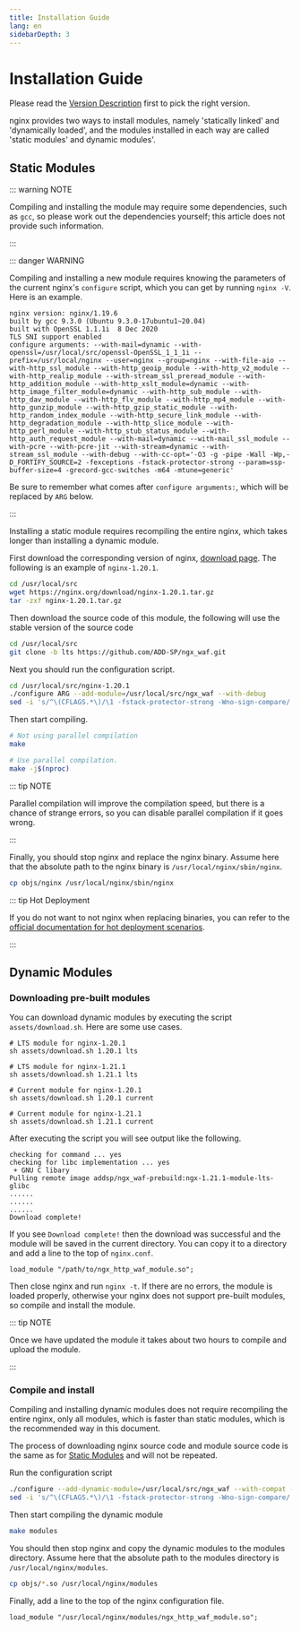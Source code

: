 ```yaml
---
title: Installation Guide
lang: en
sidebarDepth: 3
---
```


# Installation Guide

Please read the [Version Description](version.md) first to pick the right version.

nginx provides two ways to install modules, namely 'statically linked' and 'dynamically loaded', and the modules installed in each way are called 'static modules' and dynamic modules'.

## Static Modules

::: warning NOTE

Compiling and installing the module may require some dependencies, 
such as `gcc`, 
so please work out the dependencies yourself; this article does not provide such information.

:::

::: danger WARNING

Compiling and installing a new module requires knowing the parameters of the current nginx's `configure` script, 
which you can get by running `nginx -V`.
Here is an example.

```
nginx version: nginx/1.19.6
built by gcc 9.3.0 (Ubuntu 9.3.0-17ubuntu1~20.04)
built with OpenSSL 1.1.1i  8 Dec 2020
TLS SNI support enabled
configure arguments: --with-mail=dynamic --with-openssl=/usr/local/src/openssl-OpenSSL_1_1_1i --prefix=/usr/local/nginx --user=nginx --group=nginx --with-file-aio --with-http_ssl_module --with-http_geoip_module --with-http_v2_module --with-http_realip_module --with-stream_ssl_preread_module --with-http_addition_module --with-http_xslt_module=dynamic --with-http_image_filter_module=dynamic --with-http_sub_module --with-http_dav_module --with-http_flv_module --with-http_mp4_module --with-http_gunzip_module --with-http_gzip_static_module --with-http_random_index_module --with-http_secure_link_module --with-http_degradation_module --with-http_slice_module --with-http_perl_module --with-http_stub_status_module --with-http_auth_request_module --with-mail=dynamic --with-mail_ssl_module --with-pcre --with-pcre-jit --with-stream=dynamic --with-stream_ssl_module --with-debug --with-cc-opt='-O3 -g -pipe -Wall -Wp,-D_FORTIFY_SOURCE=2 -fexceptions -fstack-protector-strong --param=ssp-buffer-size=4 -grecord-gcc-switches -m64 -mtune=generic'
```

Be sure to remember what comes after `configure arguments:`, which will be replaced by `ARG` below.

:::


Installing a static module requires recompiling the entire nginx, which takes longer than installing a dynamic module.

First download the corresponding version of nginx, [download page](http://nginx.org/en/download.html).
The following is an example of `nginx-1.20.1`.

```sh
cd /usr/local/src
wget https://nginx.org/download/nginx-1.20.1.tar.gz
tar -zxf nginx-1.20.1.tar.gz
```

Then download the source code of this module, the following will use the stable version of the source code

```sh
cd /usr/local/src
git clone -b lts https://github.com/ADD-SP/ngx_waf.git
```

Next you should run the configuration script.

```sh
cd /usr/local/src/nginx-1.20.1
./configure ARG --add-module=/usr/local/src/ngx_waf --with-debug
sed -i 's/^\(CFLAGS.*\)/\1 -fstack-protector-strong -Wno-sign-compare/' objs/Makefile
```


Then start compiling.

```sh
# Not using parallel compilation
make

# Use parallel compilation.
make -j$(nproc)
```

::: tip NOTE

Parallel compilation will improve the compilation speed, but there is a chance of strange errors, 
so you can disable parallel compilation if it goes wrong.

:::

Finally, you should stop nginx and replace the nginx binary.
Assume here that the absolute path to the nginx binary is `/usr/local/nginx/sbin/nginx`.

```sh
cp objs/nginx /usr/local/nginx/sbin/nginx
```

::: tip Hot Deployment

If you do not want to not nginx when replacing binaries, you can refer to the [official documentation for hot deployment scenarios](http://nginx.org/en/docs/control.html).

:::

## Dynamic Modules

### Downloading pre-built modules

You can download dynamic modules by executing the script `assets/download.sh`. Here are some use cases.

```shell
# LTS module for nginx-1.20.1
sh assets/download.sh 1.20.1 lts

# LTS module for nginx-1.21.1
sh assets/download.sh 1.21.1 lts

# Current module for nginx-1.20.1
sh assets/download.sh 1.20.1 current

# Current module for nginx-1.21.1
sh assets/download.sh 1.21.1 current
```

After executing the script you will see output like the following.

```
checking for command ... yes
checking for libc implementation ... yes
 + GNU C libary
Pulling remote image addsp/ngx_waf-prebuild:ngx-1.21.1-module-lts-glibc
......
......
......
Download complete!
```

If you see ``Download complete!`` then the download was successful and the module will be saved in the current directory.
You can copy it to a directory and add a line to the top of `nginx.conf`.

```nginx
load_module "/path/to/ngx_http_waf_module.so";
```

Then close nginx and run `nginx -t`. If there are no errors, the module is loaded properly, otherwise your nginx does not support pre-built modules, so compile and install the module.


::: tip NOTE

Once we have updated the module it takes about two hours to compile and upload the module.

:::

### Compile and install

Compiling and installing dynamic modules does not require recompiling the entire nginx, 
only all modules, which is faster than static modules, 
which is the recommended way in this document.

The process of downloading nginx source code and module source code is the same as for [Static Modules](#static-modules) and will not be repeated.

Run the configuration script

```sh
./configure --add-dynamic-module=/usr/local/src/ngx_waf --with-compat --with-debug
sed -i 's/^\(CFLAGS.*\)/\1 -fstack-protector-strong -Wno-sign-compare/' objs/Makefile
```

Then start compiling the dynamic module

```sh
make modules
```

You should then stop nginx and copy the dynamic modules to the modules directory.
Assume here that the absolute path to the modules directory is `/usr/local/nginx/modules`.

```sh
cp objs/*.so /usr/local/nginx/modules
```

Finally, add a line to the top of the nginx configuration file.

```vim
load_module "/usr/local/nginx/modules/ngx_http_waf_module.so";
```